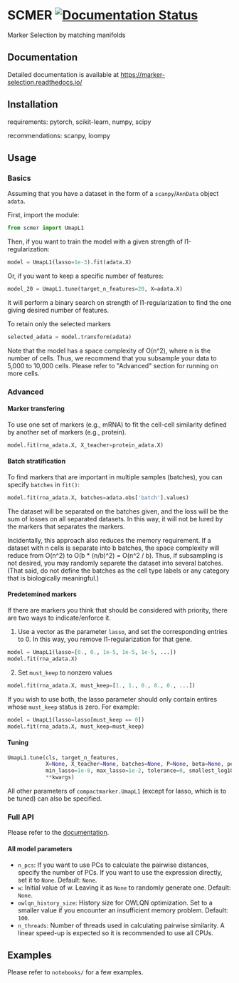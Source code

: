 # SCMER [![Documentation Status](https://readthedocs.org/projects/marker-selection/badge/?version=latest)](https://marker-selection.readthedocs.io/en/latest/?badge=latest) #
Marker Selection by matching manifolds

## Documentation ##
Detailed documentation is available at https://marker-selection.readthedocs.io/

## Installation ##

requirements: pytorch, scikit-learn, numpy, scipy

recommendations: scanpy, loompy

## Usage ##

### Basics ###
Assuming that you have a dataset in the form of a `scanpy`/`AnnData` object `adata`.

First, import the module:
```python
from scmer import UmapL1
```

Then, if you want to train the model with a given strength of l1-regularization:
```python
model = UmapL1(lasso=1e-3).fit(adata.X)
```

Or, if you want to keep a specific number of features:
```python
model_20 = UmapL1.tune(target_n_features=20, X=adata.X)
```
It will perform a binary search on strength of l1-regularization to find the one 
giving desired number of features.

To retain only the selected markers
```python
selected_adata = model.transform(adata)
```

Note that the model has a space complexity of O(n^2), where n is the number of cells. 
Thus, we recommend that you subsample your data to 5,000 to 10,000 cells.
Please refer to "Advanced" section for running on more cells.

### Advanced ###

#### Marker transfering ####
To use one set of markers (e.g., mRNA) to fit the cell-cell similarity defined by another set of markers (e.g., protein).
```python
model.fit(rna_adata.X, X_teacher=protein_adata.X)
```
#### Batch stratification ####
To find markers that are important in multiple samples (batches), you can specify `batches` in `fit()`:
```python
model.fit(rna_adata.X, batches=adata.obs['batch'].values)
```
The dataset will be separated on the batches given, and the loss will be the sum of losses on all separated datasets. In this way, it will not be lured by the markers that separates the markers.

Incidentally, this approach also reduces the memory requirement. If a dataset with n cells is separate into b batches, the space complexity will reduce from O(n^2) to O(b * (n/b)^2) = O(n^2 / b). Thus, if subsampling is not desired, you may randomly separete the dataset into several batches. (That said, do not define the batches as the cell type labels or any category that is biologically meaningful.)

#### Predetemined markers ####
If there are markers you think that should be considered with priority, there are two ways to indicate/enforce it.
1. Use a vector as the parameter `lasso`, and set the corresponding entries to 0. In this way, you remove l1-regularization for that gene.
```python
model = UmapL1(lasso=[0., 0., 1e-5, 1e-5, 1e-5, ...])
model.fit(rna_adata.X)
```
2. Set `must_keep` to nonzero values
```python
model.fit(rna_adata.X, must_keep=[1., 1., 0., 0., 0., ...])
```
If you wish to use both, the lasso parameter should only contain entires whose `must_keep` status is zero. For example:
```python
model = UmapL1(lasso=lasso[must_keep == 0])
model.fit(rna_adata.X, must_keep=must_keep)
```

#### Tuning ####
```python
UmapL1.tune(cls, target_n_features, 
            X=None, X_teacher=None, batches=None, P=None, beta=None, perplexity=30., n_pcs=None, w=None,
            min_lasso=1e-8, max_lasso=1e-2, tolerance=0, smallest_log10_fold_change=0.1, max_iter=100,
            **kwargs)
```

All other parameters of ```compactmarker.UmapL1``` (except for lasso, which is to be tuned) can also be specified.

### Full API ###
Please refer to the [documentation](https://marker-selection.readthedocs.io/).

#### All model parameters ####

- `n_pcs`: If you want to use PCs to calculate the pairwise distances, specify the number of PCs. If you want to use the expression directly, set it to `None`. Default: `None`.
- `w`: Initial value of w. Leaving it as `None` to randomly generate one. Default: `None`.
- `owlqn_history_size`: History size for OWLQN optimization. Set to a smaller value if you encounter an insufficient memory problem. Default: `100`.
- `n_threads`: Number of threads used in calculating pairwise similarity. A linear speed-up is expected so it is recommended to use all CPUs.

## Examples ##

Please refer to `notebooks/` for a few examples.

